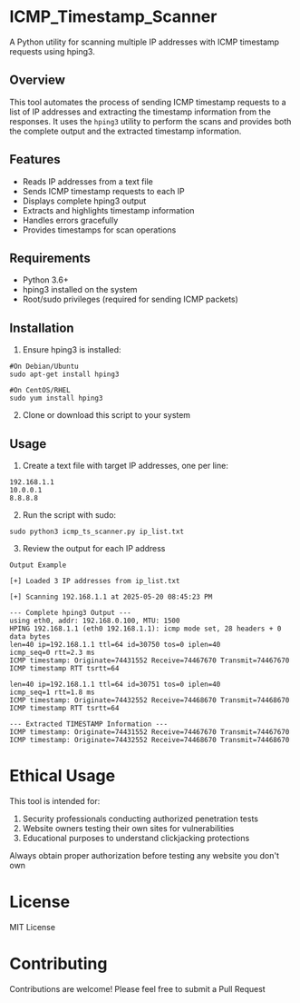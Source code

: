# ICMP_Timestamp_Scanner
A Python utility for scanning multiple IP addresses with ICMP timestamp requests using hping3.

## Overview

This tool automates the process of sending ICMP timestamp requests to a list of IP addresses and extracting the timestamp information from the responses. It uses the `hping3` utility to perform the scans and provides both the complete output and the extracted timestamp information.

## Features

- Reads IP addresses from a text file
- Sends ICMP timestamp requests to each IP
- Displays complete hping3 output
- Extracts and highlights timestamp information
- Handles errors gracefully
- Provides timestamps for scan operations

## Requirements

- Python 3.6+
- hping3 installed on the system
- Root/sudo privileges (required for sending ICMP packets)

## Installation

1. Ensure hping3 is installed:

```
#On Debian/Ubuntu
sudo apt-get install hping3

#On CentOS/RHEL
sudo yum install hping3
```

2. Clone or download this script to your system

## Usage

1. Create a text file with target IP addresses, one per line:

```
192.168.1.1
10.0.0.1
8.8.8.8
```

2. Run the script with sudo:

```
sudo python3 icmp_ts_scanner.py ip_list.txt
```

3. Review the output for each IP address

```
Output Example

[+] Loaded 3 IP addresses from ip_list.txt

[+] Scanning 192.168.1.1 at 2025-05-20 08:45:23 PM

--- Complete hping3 Output ---
using eth0, addr: 192.168.0.100, MTU: 1500
HPING 192.168.1.1 (eth0 192.168.1.1): icmp mode set, 28 headers + 0 data bytes
len=40 ip=192.168.1.1 ttl=64 id=30750 tos=0 iplen=40
icmp_seq=0 rtt=2.3 ms
ICMP timestamp: Originate=74431552 Receive=74467670 Transmit=74467670
ICMP timestamp RTT tsrtt=64

len=40 ip=192.168.1.1 ttl=64 id=30751 tos=0 iplen=40
icmp_seq=1 rtt=1.8 ms
ICMP timestamp: Originate=74432552 Receive=74468670 Transmit=74468670
ICMP timestamp RTT tsrtt=64

--- Extracted TIMESTAMP Information ---
ICMP timestamp: Originate=74431552 Receive=74467670 Transmit=74467670
ICMP timestamp: Originate=74432552 Receive=74468670 Transmit=74468670
```

# Ethical Usage

This tool is intended for:

1. Security professionals conducting authorized penetration tests
2. Website owners testing their own sites for vulnerabilities
3. Educational purposes to understand clickjacking protections

Always obtain proper authorization before testing any website you don't own

# License
MIT License

# Contributing
Contributions are welcome! Please feel free to submit a Pull Request
